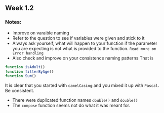 ## Week 1.2

### Notes:

- Improve on varaible naming
- Refer to the question to see if variables were given and stick to it
- Always ask yourself, what will happen to your function if the parameter you are expecting is not what is provided to the function.
  `Read more on Error handling`
- Also check and improve on your consistence naming patterns
  That is

```js
function isAdult()
function filterByAge()
function Sum()
```

It is clear that you started with `camelCasing` and you mixed it up with `Pascal`. Be consistent.

- There were duplicated function names
  `double()` and `double()`
- The `compose` function seems not do what it was meant for.
